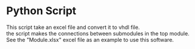 # Python Script

This script take an excel file and convert it to vhdl file.<br>
the script makes the connections between submodules in the top module.<br>
See the "Module.xlsx" excel file as an example to use this software.
